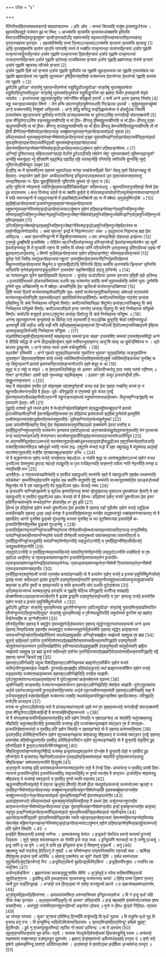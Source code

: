 +++
title = "६"

+++


  
तैत्तिरीयसंहितायाम्प्रथमकाण्डे षष्ठप्रश्नप्रारम्भः । हरिः ओम् । सन्त्वा॑ सिञ्चामि॒ यजु॑षा प्र॒जामायु॒र्धन॑ञ्च । बृह॒स्पति॑प्रसूतो॒ यज॑मान इ॒ह मा रि॑षत् ॥ आज्य॑मसि स॒त्यम॑सि स॒त्यस्याध्य॑ख्षमसि ह॒विर॑सि वैश्वान॒रव्ँवै᳚श्वदे॒वमुत्पू॑तशुष्मꣳ स॒त्यौजा॒स्सहो॑ऽसि॒ सह॑मानमसि॒ सह॒स्वारा॑ती॒स्सह॑स्वारातीय॒तस्सह॑स्व॒ पृत॑ना॒स्सह॑स्व पृतन्य॒तः । स॒हस्र॑वीर्यमसि॒ तन्मा॑ जि॒न्वाऽऽज्य॒स्याऽऽज्य॑मसि स॒त्यस्य॑ स॒त्यम॑सि स॒त्यायुः॑ [1]  
अ॒सि॒ स॒त्यशु॑ष्ममसि स॒त्येन॑ त्वा॒ऽभि घा॑रयामि॒ तस्य॑ ते भख्षीय पञ्चा॒नान्त्वा॒ वाता॑नाय्ँय॒न्त्राय॑ ध॒र्त्राय॑ गृह्णामि पञ्चा॒नान्त्व॑र्तू॒नाय्ँय॒न्त्राय॑ ध॒र्त्राय॑ गृह्णामि पञ्चा॒नान्त्वा॑ दि॒शाय्ँय॒न्त्राय॑ ध॒र्त्राय॑ गृह्णामि पञ्चा॒नान्त्वा॑ पञ्चज॒नाना᳚य्ँय॒न्त्राय॑ ध॒र्त्राय॑ गृह्णामि च॒रोस्त्वा॒ पञ्च॑बिलस्य य॒न्त्राय॑ ध॒र्त्राय॑ गृह्णामि॒ ब्रह्म॑णस्त्वा॒ तेज॑से य॒न्त्राय॑ ध॒र्त्राय॑ गृह्णामि ख्ष॒त्रस्य॒ त्वौज॑से य॒न्त्राय॑ [2]  
ध॒र्त्राय॑ गृह्णामि वि॒शे त्वा॑ य॒न्त्राय॑ ध॒र्त्राय॑ गृह्णामि सु॒वीर्या॑य त्वा गृह्णामि सुप्रजा॒स्त्वाय॑ त्वा गृह्णामि रा॒यस्पोषा॑य त्वा गृह्णामि ब्रह्मवर्च॒साय॑ त्वा गृह्णामि॒ भूर॒स्माकꣳ॑ ह॒विर्दे॒वाना॑मा॒शिषो॒ यज॑मानस्य दे॒वाना᳚न्त्वा दे॒वता᳚भ्यो गृह्णामि॒ कामा॑य त्वा गृह्णामि ॥ [3]  
ध्रु॒वो॑ऽसि ध्रु॒वो॑ऽहꣳ स॑जा॒तेषु॑ भूयास॒न्धीर॒श्चेत्ता॑ वसु॒विदु॒ग्रो᳚ऽस्यु॒ग्रो॑ऽहꣳ स॑जा॒तेषु॑ भूयासमु॒ग्रश्चेत्ता॑ वसु॒विद॑भि॒भूर॑स्यभि॒भूर॒हꣳ स॑जा॒तेषु॑ भूयासमभि॒भूश्चेत्ता॑ वसु॒विद्यु॒नज्मि॑ त्वा॒ ब्रह्म॑णा॒ दैव्ये॑न ह॒व्याया॒स्मै वोढ॒वे जा॑तवेदः । इन्धा॑नास्त्वा सुप्र॒जस॑स्सु॒वीरा॒ ज्योग्जी॑वेम बलि॒हृतो॑ व॒यन्ते᳚ ॥ यन्मे॑ अग्ने अ॒स्य य॒ज्ञस्य॒ रिष्या᳚त् [4]  
यद्वा॒ स्कन्दा॒दाज्य॑स्यो॒त वि॑ष्णो । तेन॑ हन्मि स॒पत्न॑न्दुर्मरा॒युमैन॑न्दधामि॒ निर्‌ऋ॑त्या उ॒पस्थे᳚ । भूर्भुव॒स्सुव॒रुच्छु॑ष्मो अग्ने॒ यज॑मानायैधि॒ निशु॑ष्मो अभि॒दास॑ते । अग्ने॒ देवे᳚द्ध॒ मन्वि॑द्ध॒ मन्द्र॑जि॒ह्वाम॑र्त्यस्य ते होतर्मू॒र्धन्ना जि॑घर्मि रा॒यस्पोषा॑य सुप्रजा॒स्त्वाय॑ सु॒वीर्या॑य॒ मनो॑ऽसि प्राजाप॒त्यम्मन॑सा मा भू॒तेनाऽऽवि॑श॒ वाग॑स्यै॒न्द्री स॑पत्न॒ख्षय॑णी [5]  
वा॒चा मे᳚न्द्रि॒येणाऽऽवि॑श वस॒न्तमृ॑तू॒नाम्प्री॑णामि॒ स मा᳚ प्री॒तᳶ प्री॑णातु ग्री॒ष्ममृ॑तू॒नाम्प्री॑णामि॒ स मा᳚ प्री॒तᳶ प्री॑णातु व॒र्‌॒षा ऋ॑तू॒नाम्प्री॑णामि॒ ता मा᳚ प्री॒ताᳶ प्री॑णन्तु श॒रद॑मृतू॒नाम्प्री॑णामि॒ सा मा᳚ प्री॒ता प्री॑णातु हेमन्तशिशि॒रावृ॑तू॒नाम्प्री॑णामि॒ तौ मा᳚ प्री॒तौ प्री॑णीताम॒ग्नीषोम॑योर॒हन्दे॑वय॒ज्यया॒ चख्षु॑ष्मान्भूयासम॒ग्नेर॒हन्दे॑वय॒ज्यया᳚न्ना॒दो भू॑यासं [6]  
दब्धि॑र॒स्यद॑ब्धो भूयासम॒मुन्द॑भेयम॒ग्नीषोम॑योर॒हन्दे॑वय॒ज्यया॑ वृत्र॒हा भू॑यासमिन्द्राग्नि॒योर॒हन्दे॑वय॒ज्यये᳚न्द्रिया॒व्य॑न्ना॒दो भू॑यास॒मिन्द्र॑स्या॒हन्दे॑वय॒ज्यये᳚न्द्रिया॒वी भू॑यासम्महे॒न्द्रस्या॒हन्दे॑वय॒ज्यया॑ जे॒मान॑म्महि॒मान॑ङ्गमेयम॒ग्नेस्स्वि॑ष्ट॒कृतो॒ऽहन्दे॑वय॒ज्ययाऽऽयु॑ष्मान् य॒ज्ञेन॑ प्रति॒ष्ठाङ्ग॑मेयम् ॥ [7]  
अ॒ग्निर्मा॒ दुरि॑ष्टात्पातु सवि॒ताऽघशꣳ॑सा॒द्यो मेऽन्ति॑ दू॒रे॑ऽराती॒यति॒ तमे॒तेन॑ जेष॒ꣳ॒ सुरू॑पवर्‌षवर्ण॒ एही॒मान्भ॒द्रान्दुर्याꣳ॑ अ॒भ्येहि॒ मामनु॑व्रता॒ न्यु॑ शी॒र्‌षाणि॑ मृढ्व॒मिड॒ एह्यदि॑त॒ एहि॒ सर॑स्व॒त्येहि॒ रन्ति॑रसि॒ रम॑तिरसि सू॒नर्य॑सि॒ जुष्टे॒ जुष्टि॑न्तेऽशी॒योप॑हूत उपह॒वं [8]  
ते॒ऽशी॒य॒ सा मे॑ स॒त्याशीर॒स्य य॒ज्ञस्य॑ भूया॒दरे॑डता॒ मन॑सा॒ तच्छ॑केयय्ँय॒ज्ञो दिवꣳ॑ रोहतु य॒ज्ञो दिव॑ङ्गच्छतु॒ यो दे॑व॒यान॒ᳶ पन्था॒स्तेन॑ य॒ज्ञो दे॒वाꣳ अप्ये᳚त्व॒स्मास्विन्द्र॑ इन्द्रि॒यन्द॑धात्व॒स्मान्राय॑ उ॒त य॒ज्ञास्स॑चन्ताम॒स्मासु॑ सन्त्वा॒शिष॒स्सा नᳶ॑ प्रि॒या सु॒प्रतू᳚र्तिर्म॒घोनी॒ जुष्टि॑रसि जु॒षस्व॑ नो॒ जुष्टा॑ नः [9]  
अ॒सि॒ जुष्टि॑न्ते गमेय॒म्मनो॒ ज्योति॑र्जुषता॒माज्य॒व्ँविच्छि॑न्नय्ँय॒ज्ञꣳ समि॒मन्द॑धातु । बृह॒स्पति॑स्तनुतामि॒मन्नो॒ विश्वे॑ दे॒वा इ॒ह मा॑दयन्ताम् ॥ ब्रध्न॒ पिन्व॑स्व॒ दद॑तो मे॒ मा ख्षा॑यि कुर्व॒तो मे॒ मोप॑दसत्प्र॒जाप॑तेर्भा॒गो᳚ऽस्यूर्ज॑स्वा॒न्पय॑स्वान्प्राणापा॒नौ मे॑ पाहि समानव्या॒नौ मे॑ पाह्युदानव्या॒नौ मे॑ पा॒ह्यख्षि॑तो॒ऽस्यख्षि॑त्यै त्वा॒ मा मे᳚ ख्षेष्ठा अ॒मुत्रा॒मुष्मि॑न्लो॒के ॥ [10]  
ब॒र्‌॒हिषो॒ऽहन्दे॑वय॒ज्यया᳚ प्र॒जावा᳚न्भूयास॒न्नरा॒शꣳस॑स्या॒हन्दे॑वय॒ज्यया॑ पशु॒मान्भू॑यासम॒ग्नेस्स्वि॑ष्ट॒कृतो॒ऽहन्दे॑वय॒ज्ययाऽऽयु॑ष्मान् य॒ज्ञेन॑ प्रति॒ष्ठाङ्ग॑मेयम॒ग्नेर॒हमुज्जि॑ति॒मनूज्जे॑ष॒ꣳ॒ सोम॑स्या॒हमुज्जि॑ति॒मनूज्जे॑षम॒ग्नेर॒हमुज्जि॑ति॒मनूज्जे॑षम॒ग्नीषोम॑योर॒हमुज्जि॑ति॒मनूज्जे॑षमिन्द्राग्नि॒योर॒हमुज्जि॑ति॒मनूज्जे॑ष॒मिन्द्र॑स्या॒हम् [11]  
उज्जि॑ति॒मनूज्जे॑षम्महे॒न्द्रस्या॒हमुज्जि॑ति॒मनूज्जे॑षम॒ग्नेस्स्वि॑ष्ट॒कृतो॒ऽहमुज्जि॑ति॒मनूज्जे॑ष॒व्ँवाज॑स्य मा प्रस॒वेनो᳚द्ग्रा॒भेणोद॑ग्रभीत् । अथा॑ स॒पत्ना॒ꣳ॒ इन्द्रो॑ मे निग्रा॒भेणाध॑राꣳ अकः ॥ उ॒द्ग्रा॒भञ्च॑ निग्रा॒भञ्च॒ ब्रह्म॑ दे॒वा अ॑वीवृधन्न् । अथा॑ स॒पत्ना॑निन्द्रा॒ग्नी मे॑ विषू॒चीना॒न्व्य॑स्यताम् ॥ एमा अ॑ग्मन्ना॒शिषो॒ दोह॑कामा॒ इन्द्र॑वन्तः [12]  
व॒ना॒म॒हे॒ धु॒ख्षी॒महि॑ प्र॒जामिष᳚म् ॥ रोहि॑तेन त्वा॒ऽग्निर्दे॒वता᳚ङ्गमयतु॒ हरि॑भ्या॒न्त्वेन्द्रो॑ दे॒वता᳚ङ्गमय॒त्वेत॑शेन त्वा॒ सूर्यो॑ दे॒वता᳚ङ्गमयतु॒ वि ते॑ मुञ्चामि रश॒ना वि र॒श्मीन् वि योक्त्रा॒ यानि॑ परि॒चर्त॑नानि ध॒त्ताद॒स्मासु॒ द्रवि॑ण॒य्ँयच्च॑ भ॒द्रम्प्र णो᳚ ब्रूताद्भाग॒धान्दे॒वता॑सु ॥ विष्णोः᳚ श॒य्ँयोर॒हन्दे॑वय॒ज्यया॑ य॒ज्ञेन॑ प्रति॒ष्ठाङ्ग॑मेय॒ꣳ॒ सोम॑स्या॒हन्दे॑वय॒ज्यया᳚ [13]  
सु॒रेता॒ रेतो॑ धिषीय॒ त्वष्टु॑र॒हन्दे॑वय॒ज्यया॑ पशू॒नाꣳ रू॒पम्पु॑षेयन्दे॒वाना॒म्पत्नी॑र॒ग्निर्गृ॒हप॑तिर्य॒ज्ञस्य॑ मिथु॒नन्तयो॑र॒हन्दे॑वय॒ज्यया॑ मिथु॒नेन॒ प्र भू॑यासव्ँवे॒दो॑ऽसि॒ वित्ति॑रसि वि॒देय॒ कर्मा॑सि क॒रुण॑मसि क्रि॒यासꣳ॑ स॒निर॑सि सनि॒तासि॑ स॒नेय॑ङ्घृ॒तव॑न्तङ्कुला॒यिनꣳ॑ रा॒यस्पोषꣳ॑ सह॒स्रिण॑व्ँवे॒दो द॑दातु वा॒जिन᳚म् ॥ [14]  
आ प्या॑यतान्ध्रु॒वा घृ॒तेन॑ य॒ज्ञय्ँय॑ज्ञ॒म्प्रति॑ देव॒यद्भ्यः॑ । सू॒र्याया॒ ऊधोऽदि॑त्या उ॒पस्थ॑ उ॒रुधा॑रा पृथि॒वी य॒ज्ञे अ॒स्मिन्न् ॥ प्र॒जाप॑तेर्वि॒भान्नाम॑ लो॒कस्तस्मिꣵ॑स्त्वा दधामि स॒ह यज॑मानेन॒ सद॑सि॒ सन्मे॑ भूया॒स्सर्व॑मसि॒ सर्व॑म्मे भूयाᳶ पू॒र्णम॑सि पू॒र्णम्मे॑ भूया॒ अख्षि॑तमसि॒ मा मे᳚ ख्षेष्ठा॒ᳶ प्राच्या᳚न्दि॒शि दे॒वा ऋ॒त्विजो॑ मार्जयन्ता॒न्दख्षि॑णायां [15]  
दि॒शि मासाः᳚ पि॒तरो॑ मार्जयन्ताम्प्र॒तीच्या᳚न्दि॒शि गृ॒हाᳶ प॒शवो॑ मार्जयन्ता॒मुदी᳚च्यान्दि॒श्याप॒ ओष॑धयो॒ वन॒स्पत॑यो मार्जयन्तामू॒र्ध्वाया᳚न्दि॒शि य॒ज्ञस्स॑व्ँवथ्स॒रो य॒ज्ञप॑तिर्मार्जयन्ता॒व्ँविष्णो॒ᳵ क्रमो᳚ऽस्यभिमाति॒हा गा॑य॒त्रेण॒ छन्द॑सा पृथि॒वीमनु॒ वि क्र॑मे॒ निर्भ॑क्त॒स्स यन्द्वि॒ष्मो विष्णो॒ᳵ क्रमो᳚ऽस्यभिशस्ति॒हा त्रैष्टु॑भेन॒ छन्द॑सा॒ऽन्तरि॑ख्ष॒मनु॒ वि क्र॑मे॒ निर्भ॑क्त॒स्स यन्द्वि॒ष्मो विष्णो॒ᳵ क्रमो᳚ऽस्यरातीय॒तो ह॒न्ता जाग॑तेन॒ छन्द॑सा॒ दिव॒मनु॒ वि क्र॑मे॒ निर्भ॑क्त॒स्स यन्द्वि॒ष्मो विष्णो॒ᳵ क्रमो॑ऽसि शत्रूय॒तो ह॒न्ताऽऽनु॑ष्टुभेन॒ छन्द॑सा॒ दिशोऽनु॒ वि क्र॑मे॒ निर्भ॑क्त॒स्स यन्द्वि॒ष्मः ॥ [16]  
अग॑न्म॒ सुव॒स्सुव॑रगन्म स॒न्दृश॑स्ते॒ मा छि॑थ्सि॒ यत्ते॒ तप॒स्तस्मै॑ ते॒ माऽऽवृ॑ख्षि सु॒भूर॑सि॒ श्रेष्ठो॑ रश्मी॒नामा॑यु॒र्धा अ॒स्यायु॑र्मे धेहि वर्चो॒धा अ॑सि॒ वर्चो॒ मयि॑ धेही॒दम॒हम॒मुम्भ्रातृ॑व्यमा॒भ्यो दि॒ग्भ्यो᳚ऽस्यै दि॒वो᳚ऽस्माद॒न्तरि॑ख्षाद॒स्यै पृ॑थि॒व्या अ॒स्माद॒न्नाद्या॒न्निर्भ॑जामि॒ निर्भ॑क्त॒स्स यन्द्वि॒ष्मः । [17]  
सञ्ज्योति॑षाऽभूवमै॒न्द्रीमा॒वृत॑म॒न्वाव॑र्ते॒ सम॒हम्प्र॒जया॒ सम्मया᳚ प्र॒जा सम॒हꣳ रा॒यस्पोषे॑ण॒ सम्मया॑ रा॒यस्पोष॒स्समि॑द्धो अग्ने मे दीदिहि समे॒द्धा ते॑ अग्ने दीद्यास॒व्ँवसु॑मान् य॒ज्ञो वसी॑यान्भूयास॒मग्न॒ आयूꣳ॑षि पवस॒ आ सु॒वोर्ज॒मिष॑ञ्च नः । आ॒रे बा॑धस्व दु॒च्छुना᳚म् ॥ अग्ने॒ पव॑स्व॒ स्वपा॑ अ॒स्मे वर्च॑स्सु॒वीर्य᳚म् । [18]  
दध॒त्पोषꣳ॑ र॒यिम्मयि॑ । अग्ने॑ गृहपते सुगृहप॒तिर॒हन्त्वया॑ गृ॒हप॑तिना भूयासꣳ सुगृहप॒तिर्मया॒ त्वङ्गृ॒हप॑तिना भूयाश्श॒तꣳ हिमा॒स्तामा॒शिष॒मा शा॑से॒ तन्त॑वे॒ ज्योति॑ष्मती॒न्तामा॒शिष॒माशा॑से॒ऽमुष्मै॒ ज्योति॑ष्मती॒ङ्कस्त्वा॑ युनक्ति॒ स त्वा॒ विमु॑ञ्च॒त्वग्ने᳚ व्रतपते व्र॒तम॑चारिष॒न्तद॑शक॒न्तन्मे॑ऽराधि य॒ज्ञो ब॑भूव॒ स आ [19]  
ब॒भू॒व॒ स प्र ज॑ज्ञे॒ स वा॑वृधे । स दे॒वाना॒मधि॑पतिर्बभूव॒ सो अ॒स्माꣳ अधि॑पतीन्करोतु व॒यꣵ स्या॑म॒ पत॑यो रयी॒णाम् ॥ गोमाꣳ॑ अ॒ग्नेऽवि॑माꣳ अ॒श्वी य॒ज्ञो नृ॒वथ्स॑खा॒ सद॒मिद॑प्रमृ॒ष्यः । इडा॑वाꣳ ए॒षो अ॑सुर प्र॒जावा᳚न्दी॒र्घो र॒यिᳶ पृ॑थुबु॒ध्नस्स॒भावान्॑ ॥ [20]  
यथा॒ वै स॑मृतसो॒मा ए॒वव्ँवा ए॒ते स॑मृतय॒ज्ञा यद्द॑र्‌शपूर्णमा॒सौ कस्य॒ वाह॑ दे॒वा य॒ज्ञमा॒ गच्छ॑न्ति॒ कस्य॑ वा॒ न ब॑हू॒नाय्ँयज॑मानाना॒य्ँयो वै दे॒वता॒ᳶ पूर्वᳶ॑ परिगृ॒ह्णाति॒ स ए॑ना॒श्श्वो भू॒ते य॑जत ए॒तद्वै दे॒वाना॑मा॒यत॑न॒य्ँयदा॑हव॒नीयो᳚ऽन्त॒राग्नी प॑शू॒नाङ्गार्‌ह॑पत्यो मनु॒ष्या॑णामन्वाहार्य॒पच॑नᳶ पितृ॒णाम॒ग्निङ्गृ॑ह्णाति॒ स्व ए॒वायत॑ने दे॒वता॒ᳶ परि॑ [21]  
गृ॒ह्णा॒ति॒ ताश्श्वो भू॒ते य॑जते व्र॒तेन॒ वै मेध्यो॒ऽग्निर्व्र॒तप॑तिर्ब्राह्म॒णो व्र॑त॒भृद्व्र॒तमु॑पै॒ष्यन्ब्रू॑या॒दग्ने᳚ व्रतपते व्र॒तञ्च॑रिष्या॒मीत्य॒ग्निर्वै दे॒वाना᳚व्ँव्र॒तप॑ति॒स्तस्मा॑ ए॒व प्र॑ति॒प्रोच्य॑ व्र॒तमाल॑भते ब॒र्‌॒हिषा॑ पू॒र्णमा॑से व्र॒तमुपै॑ति व॒थ्सैर॑मावा॒स्या॑यामे॒तद्ध्ये॑तयो॑रा॒यत॑नमुप॒स्तीर्य॒ᳶ पूर्व॑श्चा॒ग्निरप॑र॒श्चेत्या॑हुर्मनु॒ष्याः᳚ [22]  
इन्न्वा उप॑स्तीर्णमि॒च्छन्ति॒ किमु॑ दे॒वा येषा॒न्नवा॑वसान॒मुपा᳚स्मि॒ञ्छ्वो य॒ख्ष्यमा॑णे दे॒वता॑ वसन्ति॒ य ए॒वव्ँवि॒द्वान॒ग्निमु॑पस्तृ॒णाति॒ यज॑मानेन ग्रा॒म्याश्च॑ प॒शवो॑ऽव॒रुध्या॑ आर॒ण्याश्चेत्या॑हु॒र्यद्ग्रा॒म्यानु॑प॒वस॑ति॒ तेन॑ ग्रा॒म्यानव॑ रुन्धे॒ यदा॑र॒ण्यस्या॒श्ञाति॒ तेना॑र॒ण्यान् यदना᳚श्वानुप॒वसे᳚त्पितृदेव॒त्य॑स्स्यादार॒ण्यस्या᳚श्ञातीन्द्रि॒यं [23]  
वा आ॑र॒ण्यमि॑न्द्रि॒यमे॒वाऽऽत्मन्ध॑त्ते॒ यदना᳚श्वानुप॒वसे॒त्ख्षोधु॑कस्स्या॒द्यद॑श्ञी॒याद्रु॒द्रो᳚ऽस्य प॒शून॒भिम॑न्येता॒पो᳚ऽश्ञाति॒ तन्नेवा॑शि॒तन्नेवान॑शित॒न्न ख्षोधु॑को॒ भव॑ति॒ नास्य॑ रु॒द्रᳶ प॒शून॒भि म॑न्यते॒ वज्रो॒ वै य॒ज्ञः ख्षुत्खलु॒ वै म॑नु॒ष्य॑स्य॒ भ्रातृ॑व्यो॒ यदना᳚श्वानुप॒वस॑ति॒ वज्रे॑णै॒व सा॒ख्षात्ख्षुध॒म्भ्रातृ॑व्यꣳ हन्ति ॥ [24]  
यो वै श्र॒द्धामना॑रभ्य य॒ज्ञेन॒ यज॑ते॒ नास्ये॒ष्टाय॒ श्रद्द॑धते॒ऽपᳶ प्र ण॑यति श्र॒द्धा वा आप॑श्श्र॒द्धामे॒वाऽऽरभ्य॑ य॒ज्ञेन॑ यजत उ॒भये᳚ऽस्य देवमनु॒ष्या इ॒ष्टाय॒ श्रद्द॑धते॒ तदा॑हु॒रति॒ वा ए॒ता वर्त्र॑न्नेद॒न्त्यति॒ वाच॒म्मनो॒ वावैता नाति॑ नेद॒न्तीति॒ मन॑सा॒ प्र ण॑यती॒यव्ँवै मनः॑ [25]  
अ॒नयै॒वैना॒ᳶ प्र ण॑य॒त्यस्क॑न्नहविर्भवति॒ य ए॒वव्ँवेद॑ यज्ञायु॒धानि॒ सम्भ॑रति य॒ज्ञो वै य॑ज्ञायु॒धानि॑ य॒ज्ञमे॒व तथ्सम्भ॑रति॒ यदेक॑मेकꣳ स॒म्भरे᳚त्पितृदेव॒त्या॑नि स्यु॒र्यत् स॒ह सर्वा॑णि मानु॒षाणि॒ द्वेद्वे॒ सम्भ॑रति याज्यानुवा॒क्य॑योरे॒व रू॒पङ्क॑रो॒त्यथो॑ मिथु॒नमे॒व यो वै दश॑ यज्ञायु॒धानि॒ वेद॑ मुख॒तो᳚ऽस्य य॒ज्ञᳵ क॑ल्पते॒ स्फ्यः [26]  
च॒ क॒पाला॑नि चाग्निहोत्र॒हव॑णी च॒ शूर्प॑ञ्च कृष्णाजि॒नञ्च॒ शम्या॑ चो॒लूख॑लञ्च॒ मुस॑लञ्च दृ॒षच्चोप॑ला चै॒तानि॒ वै दश॑ यज्ञायु॒धानि॒ य ए॒वव्ँवेद॑ मुख॒तो᳚ऽस्य य॒ज्ञᳵ क॑ल्पते॒ यो वै दे॒वेभ्यᳶ॑ प्रति॒प्रोच्य॑ य॒ज्ञेन॒ यज॑ते जु॒षन्ते᳚ऽस्य दे॒वा ह॒व्यꣳ ह॒विर्नि॑रु॒प्यमा॑णम॒भि म॑न्त्रयेता॒ग्निꣳ होता॑रमि॒ह तꣳ हु॑व॒ इति॑ [27]  
दे॒वेभ्य॑ ए॒व प्र॑ति॒प्रोच्य॑ य॒ज्ञेन॑ यजते जु॒षन्ते᳚ऽस्य दे॒वा ह॒व्यमे॒ष वै य॒ज्ञस्य॒ ग्रहो॑ गृही॒त्वैव य॒ज्ञेन॑ यजते॒ तदु॑दि॒त्वा वाच॑य्ँयच्छति य॒ज्ञस्य॒ धृत्या॒ अथो॒ मन॑सा॒ वै प्र॒जाप॑तिर्य॒ज्ञम॑तनुत॒ मन॑सै॒व तद्य॒ज्ञन्त॑नुते॒ रख्ष॑सा॒मन॑न्ववचाराय॒ यो वै य॒ज्ञय्ँयोग॒ आग॑ते यु॒नक्ति॑ यु॒ङ्क्ते यु॑ञ्जा॒नेषु॒ कस्त्वा॑ युनक्ति॒ स त्वा॑ युन॒क्त्वित्या॑ह प्र॒जाप॑ति॒र्वै कᳶ प्र॒जाप॑तिनै॒वैन॑य्ँयुनक्ति यु॒ङ्क्ते यु॑ञ्जा॒नेषु॑ ॥ [28]  
प्र॒जाप॑तिर्य॒ज्ञान॑सृजताग्निहो॒त्रञ्चा᳚ग्निष्टो॒मञ्च॑ पौर्णमा॒सीञ्चो॒क्थ्य॑ञ्चामावा॒स्या᳚ञ्चातिरा॒त्रञ्च॒ तानुद॑मिमीत॒ याव॑दग्निहो॒त्रमासी॒त्तावा॑नग्निष्टो॒मो याव॑ती पौर्णमा॒सी तावा॑नु॒क्थ्यो॑ याव॑त्यमावा॒स्या॑ तावा॑नतिरा॒त्रो य ए॒वव्ँवि॒द्वान॑ग्निहो॒त्रञ्जु॒होति॒ याव॑दग्निष्टो॒मेनो॑पा॒प्नोति॒ ताव॒दुपा᳚ऽऽप्नोति॒ य ए॒वव्ँवि॒द्वान्पौ᳚र्णमा॒सीय्ँयज॑ते॒ याव॑दु॒क्थ्ये॑नोपा॒प्नोति॑ [29]  
ताव॒दुपा᳚ऽऽप्नोति॒ य ए॒वव्ँवि॒द्वान॑मावा॒स्या᳚य्ँयज॑ते॒ याव॑दतिरा॒त्रेणो॑पा॒प्नोति॒ ताव॒दुपा᳚ऽऽप्नोति परमे॒ष्ठिनो॒ वा ए॒ष य॒ज्ञोऽग्र॑ आसी॒त्तेन॒ स प॑र॒माङ्काष्ठा॑मगच्छ॒त्तेन॑ प्र॒जाप॑तिन्नि॒रवा॑सायय॒त्तेन॑ प्र॒जाप॑तिᳶ पर॒माङ्काष्ठा॑मगच्छ॒त्तेनेन्द्र॑न्नि॒रवा॑सायय॒त्तेनेन्द्रᳶ॑ पर॒माङ्काष्ठा॑मगच्छ॒त्तेना॒ग्नीषोमौ॑ नि॒रवा॑सायय॒त्तेना॒ग्नीषोमौ॑ पर॒माङ्काष्ठा॑मगच्छता॒य्ँयः [30]  
ए॒वव्ँवि॒द्वान्द॑र्‌शपूर्णमा॒सौ यज॑ते पर॒मामे॒व काष्ठा᳚ङ्गच्छति॒ यो वै प्रजा॑तेन य॒ज्ञेन॒ यज॑ते॒ प्र प्र॒जया॑ प॒शुभि॑र्मिथु॒नैर्जा॑यते॒ द्वाद॑श॒ मासाः᳚ सव्ँवथ्स॒रो द्वाद॑श द्व॒न्द्वानि॑ दर्‌शपूर्णमा॒सयो॒स्तानि॑ स॒म्पाद्या॒नीत्या॑हुर्व॒थ्सञ्चो॑पावसृ॒जत्यु॒खाञ्चाधि॑ श्रय॒त्यव॑ च॒ हन्ति॑ दृ॒षदौ॑ च स॒माह॒न्त्यधि॑ च॒ वप॑ते क॒पाला॑नि॒ चोप॑ दधाति पुरो॒डाश॑ञ्च [31]  
अ॒धि॒श्रय॒त्याज्य॑ञ्च स्तम्बय॒जुश्च॒ हर॑त्य॒भि च॑ गृह्णाति॒ वेदि॑ञ्च परिगृ॒ह्णाति॒ पत्नी᳚ञ्च॒ सन्न॑ह्यति॒ प्रोख्ष॑णीश्चाऽऽसा॒दय॒त्याज्य॑ञ्चै॒तानि॒ वै द्वाद॑श द्व॒न्द्वानि॑ दर्‌शपूर्णमा॒सयो॒स्तानि॒ य ए॒वꣳ स॒म्पाद्य॒ यज॑ते॒ प्रजा॑तेनै॒व य॒ज्ञेन॑ यजते॒ प्र प्र॒जया॑ प॒शुभि॑र्मिथु॒नैर्जा॑यते ॥ [32]  
ध्रु॒वो॑ऽसि ध्रु॒वो॑ऽहꣳ स॑जा॒तेषु॑ भूयास॒मित्या॑ह ध्रु॒वाने॒वैना᳚न्कुरुत उ॒ग्रो᳚ऽस्यु॒ग्रो॑ऽहꣳ स॑जा॒तेषु॑ भूयास॒मित्या॒हाप्र॑तिवादिन ए॒वैना᳚न्कुरुतेऽभि॒भूर॑स्यभि॒भूर॒हꣳ स॑जा॒तेषु॑ भूयास॒मित्या॑ह॒ य ए॒वैन॑म्प्रत्यु॒त्पिपी॑ते॒ तमुपा᳚स्यते यु॒नज्मि॑ त्वा॒ ब्रह्म॑णा॒ दैव्ये॒नेत्या॑है॒ष वा अ॒ग्नेर्योग॒स्तेन॑ [33]  
ए॒वैन॑य्ँयुनक्ति य॒ज्ञस्य॒ वै समृ॑द्धेन दे॒वास्सु॑व॒र्गल्ँलो॒कमा॑यन् य॒ज्ञस्य॒ व्यृ॑द्धे॒नासु॑रा॒न्परा॑भावय॒न्यन्मे॑ अग्ने अ॒स्य य॒ज्ञस्य॒ रिष्या॒दित्या॑ह य॒ज्ञस्यै॒व तथ्समृ॑द्धेन॒ यज॑मानस्सुव॒र्गल्ँलो॒कमे॑ति य॒ज्ञस्य॒ व्यृ॑द्धेन॒ भ्रातृ॑व्या॒न्परा॑ भावयत्यग्निहो॒त्रमे॒ताभि॒र्व्याहृ॑तीभि॒रुप॑ सादयेद्यज्ञमु॒खव्ँवा अ॑ग्निहो॒त्रम्ब्रह्मै॒ता व्याहृ॑तयो यज्ञमु॒ख ए॒व ब्रह्म॑ [34]  
कु॒रु॒ते॒ स॒व्ँव॒थ्स॒रे प॒र्याग॑त ए॒ताभि॑रे॒वोप॑सादये॒द्ब्रह्म॑णै॒वोभ॒यत॑स्सव्ँवथ्स॒रम्परि॑गृह्णाति दर्‌शपूर्णमा॒सौ चा॑तुर्मा॒स्यान्या॒लभ॑मान ए॒ताभि॒र्व्याहृ॑तीभिर्‌ ह॒वीꣳष्यासा॑दयेद्यज्ञमु॒खव्ँवै द॑र्‌शपूर्णमा॒सौ चा॑तुर्मा॒स्यानि॒ ब्रह्मै॒ता व्याहृ॑तयो यज्ञमु॒ख ए॒व ब्रह्म॑ कुरुते सव्ँवथ्स॒रे प॒र्याग॑त ए॒ताभि॑रे॒वासा॑दये॒द्ब्रह्म॑णै॒वोभ॒यत॑स्सव्ँवथ्स॒रम्परि॑गृह्णाति॒ यद्वै य॒ज्ञस्य॒ साम्ना᳚ क्रि॒यते॑ रा॒ष्ट्रं [35]  
य॒ज्ञस्या॒ऽऽशीर्ग॑च्छति॒ यदृ॒चा विश॑य्ँय॒ज्ञस्या॒ऽऽशीर्ग॑च्छ॒त्यथ॑ ब्राह्म॒णो॑ऽना॒शीर्के॑ण य॒ज्ञेन॑ यजते सामिधे॒नीर॑नुव॒ख्ष्यन्ने॒ता व्याहृ॑तीᳶ पु॒रस्ता᳚द्दध्या॒द्ब्रह्मै॒व प्र॑ति॒पद॑ङ्कुरुते॒ तथा᳚ ब्राह्म॒णस्साशी᳚र्केण य॒ज्ञेन॑ यजते॒ यङ्का॒मये॑त॒ यज॑मान॒म्भ्रातृ॑व्यमस्य य॒ज्ञस्या॒ऽऽशीर्ग॑च्छे॒दिति॒ तस्यै॒ता व्याहृ॑तीᳶ पुरोऽनुवा॒क्या॑यान्दध्याद्भ्रातृव्यदेव॒त्या॑ वै पु॑रोऽनुवा॒क्या᳚ भ्रातृ॑व्यमे॒वास्य॑ य॒ज्ञस्य॑ [36]  
आ॒शीर्ग॑च्छति॒ यान्का॒मये॑त॒ यज॑मानान्थ्स॒माव॑त्येनान् य॒ज्ञस्या॒ऽऽशीर्ग॑च्छे॒दिति॒ तेषा॑मे॒ता व्याहृ॑तीᳶ पुरोऽनुवा॒क्या॑या अर्ध॒र्च एका᳚न्दध्याद्या॒ज्या॑यै पु॒रस्ता॒देका᳚य्ँया॒ज्या॑या अर्ध॒र्च एका॒न्तथै॑नान्थ्स॒माव॑ती य॒ज्ञस्या॒ऽऽशीर्ग॑च्छति॒ यथा॒ वै प॒र्जन्य॒स्सुवृ॑ष्ट॒व्ँ वर्‌ष॑त्ये॒वय्ँय॒ज्ञो यज॑मानाय वर्‌षति॒ स्थल॑योद॒कम्प॑रिगृ॒ह्णन्त्या॒शिषा॑ य॒ज्ञय्ँयज॑मान॒ᳶ परि॑गृह्णाति॒ मनो॑ऽसि प्राजाप॒त्यं [37]  
मन॑सा मा भू॒तेनाऽऽवि॒शेत्या॑ह॒ मनो॒ वै प्रा॑जाप॒त्यम्प्रा॑जाप॒त्यो य॒ज्ञो मन॑ ए॒व य॒ज्ञमा॒त्मन्ध॑त्ते॒ वाग॑स्यै॒न्द्री स॑पत्न॒ख्षय॑णी वा॒चा मे᳚न्द्रि॒येणाऽऽवि॒शेत्या॑है॒न्द्री वै वाग्वाच॑मे॒वैन्द्रीमा॒त्मन्ध॑त्ते ॥ [38]  
यो वै स॑प्तद॒शम्प्र॒जाप॑तिय्ँय॒ज्ञम॒न्वाय॑त्त॒व्ँवेद॒ प्रति॑ य॒ज्ञेन॑ तिष्ठति॒ न य॒ज्ञाद्भ्रꣳ॑शत॒ आ श्रा॑व॒येति॒ चतु॑रख्षर॒मस्तु॒ श्रौष॒डिति॒ चतु॑रख्षर॒य्ँयजेति॒ द्व्य॑ख्षर॒य्ँये यजा॑मह॒ इति॒ पञ्चा᳚ख्षरन्द्व्यख्ष॒रो व॑षट्का॒र ए॒ष वै स॑प्तद॒शᳶ प्र॒जाप॑तिर्य॒ज्ञम॒न्वाय॑त्तो॒ य ए॒वव्ँवेद॒ प्रति॑ य॒ज्ञेन॑ तिष्ठति॒ न य॒ज्ञाद्भ्रꣳ॑शते॒ यो वै य॒ज्ञस्य॒ प्राय॑णम्प्रति॒ष्ठाम् [39]  
उ॒दय॑न॒व्ँवेद॒ प्रति॑ष्ठिते॒नारि॑ष्टेन य॒ज्ञेन॑ स॒ꣵ॒स्थाङ्ग॑च्छ॒त्या श्रा॑व॒यास्तु॒ श्रौष॒ड्यज॒ ये यजा॑महे वषट्का॒र ए॒तद्वै य॒ज्ञस्य॒ प्राय॑णमे॒षा प्र॑ति॒ष्ठैतदु॒दय॑न॒य्ँय ए॒वव्ँवेद॒ प्रति॑ष्ठिते॒नारि॑ष्टेन य॒ज्ञेन॑ स॒ꣵ॒स्थाङ्ग॑च्छति॒ यो वै सू॒नृता॑यै॒ दोह॒व्ँवेद॑ दु॒ह ए॒वैना᳚य्ँय॒ज्ञो वै सू॒नृताऽऽश्रा॑व॒येत्यैवैना॑मह्व॒दस्तु॑ [40]  
श्रौष॒डित्यु॒पावा᳚स्रा॒ग्यजेत्युद॑नैषी॒द्ये यजा॑मह॒ इत्युपा॑सदद्वषट्का॒रेण॑ दोग्ध्ये॒ष वै सू॒नृता॑यै॒ दोहो॒ य ए॒वव्ँवेद॑ दु॒ह ए॒वैना᳚न्दे॒वा वै स॒त्रमा॑सत॒ तेषा॒न्दिशो॑ऽदस्य॒न्त ए॒तामा॒र्द्राम्प॒ङ्क्तिम॑पश्य॒न्ना श्रा॑व॒येति॑ पुरोवा॒तम॑जनय॒न्नस्तु॒ श्रौष॒डित्य॒ब्भ्रꣳ सम॑प्लावय॒न्यजेति॑ वि॒द्युत᳚म् [41]  
अ॒ज॒न॒य॒न्ये यजा॑मह॒ इति॒ प्राव॑र्‌षयन्न॒भ्य॑स्तनयन्वषट्का॒रेण॒ ततो॒ वै तेभ्यो॒ दिश॒ᳶ प्राप्या॑यन्त॒ य ए॒वव्ँवेद॒ प्रास्मै॒ दिशᳶ॑ प्यायन्ते प्र॒जाप॑तिन्त्वो॒वेद॑ प्र॒जाप॑तिस्त्वव्ँवेद॒ यम्प्र॒जाप॑ति॒र्वेद॒ स पुण्यो॑ भवत्ये॒ष वै छ॑न्द॒स्यᳶ॑ प्र॒जाप॑ति॒रा श्रा॑व॒यास्तु॒ श्रौष॒ड्यज॒ ये यजा॑महे वषट्का॒रो य ए॒वव्ँवेद॒ पुण्यो॑ भवति वस॒न्तम् [42]  
ऋ॒तू॒नाम्प्री॑णा॒मीत्या॑ह॒र्तवो॒ वै प्र॑या॒जा ऋ॒तूने॒व प्री॑णाति॒ ते᳚ऽस्मै प्री॒ता य॑थापू॒र्वङ्क॑ल्पन्ते॒ कल्प॑न्तेऽस्मा ऋ॒तवो॒ य ए॒वव्ँवेदा॒ग्नीषोम॑योर॒हन्दे॑वय॒ज्यया॒ चख्षु॑ष्मान्भूयास॒मित्या॑हा॒ग्नीषोमा᳚भ्या॒व्ँवै य॒ज्ञश्चख्षु॑ष्मा॒न्ताभ्या॑मे॒व चख्षु॑रा॒त्मन्ध॑त्ते॒ऽग्नेर॒हन्दे॑वय॒ज्यया᳚न्ना॒दो भू॑यास॒मित्या॑हा॒ग्निर्वै दे॒वाना॑मन्ना॒दस्तेनै॒व [43]  
अ॒न्नाद्य॑मा॒त्मन्ध॑त्ते॒ दब्धि॑र॒स्यद॑ब्धो भूयासम॒मुन्द॑भेय॒मित्या॑है॒तया॒ वै दब्ध्या॑ दे॒वा असु॑रानदभ्नुव॒न्तयै॒व भ्रातृ॑व्यन्दभ्नोत्य॒ग्नीषोम॑योर॒हन्दे॑वय॒ज्यया॑ वृत्र॒हा भू॑यास॒मित्या॑हा॒ग्नीषोमा᳚भ्या॒व्ँवा इन्द्रो॑ वृ॒त्रम॑ह॒न्ताभ्या॑मे॒व भ्रातृ॑व्यꣵ स्तृणुत इन्द्राग्नि॒योर॒हन्दे॑वय॒ज्यये᳚न्द्रिया॒व्य॑न्ना॒दो भू॑यास॒मित्या॑हेन्द्रिया॒व्ये॑वान्ना॒दो भ॑व॒तीन्द्र॑स्य [44]  
अ॒हन्दे॑वय॒ज्यये᳚न्द्रिया॒वी भू॑यास॒मित्या॑हेन्द्रिया॒व्ये॑व भ॑वति महे॒न्द्रस्या॒हन्दे॑वय॒ज्यया॑ जे॒मान॑म्महि॒मान॑ङ्गमेय॒मित्या॑ह जे॒मान॑मे॒व म॑हि॒मान॑ङ्गच्छत्य॒ग्नेस्स्वि॑ष्ट॒कृतो॒ऽहन्दे॑वय॒ज्ययाऽऽयु॑ष्मान् य॒ज्ञेन॑ प्रति॒ष्ठाङ्ग॑मेय॒मित्या॒हायु॑रे॒वात्मन्ध॑त्ते॒ प्रति॑ य॒ज्ञेन॑ तिष्ठति ॥ 45 ॥  
इन्द्र॑व्ँवो वि॒श्वत॒स्परि॒ हवा॑महे॒ जने᳚भ्यः । अ॒स्माक॑मस्तु॒ केव॑लः ॥ इन्द्र॒न्नरो॑ ने॒मधि॑ता हवन्ते॒ यत्पार्या॑ यु॒नज॑ते॒ धिय॒स्ताः । शूरो॒ नृषा॑ता॒ शव॑सश्चका॒न आ गोम॑ति व्र॒जे भ॑जा॒ त्वन्नः॑ ॥ इ॒न्द्रि॒याणि॑ शतक्रतो॒ या ते॒ जने॑षु प॒ञ्चसु॑ । इन्द्र॒ तानि॑ त॒ आ वृ॑णे ॥ अनु॑ ते दायि म॒ह इ॑न्द्रि॒याय॑ स॒त्रा ते॒ विश्व॒मनु॑ वृत्र॒हत्ये᳚ । अनु॑ [46]  
ख्ष॒त्त्रमनु॒ सहो॑ यज॒त्रेन्द्र॑ दे॒वेभि॒रनु॑ ते नृ॒षह्ये᳚ ॥ आ यस्मि᳚न्थ्स॒प्त वा॑स॒वास्तिष्ठ॑न्ति स्वा॒रुहो॑ यथा । ऋषि॑र्‌ह दीर्घ॒श्रुत्त॑म॒ इन्द्र॑स्य घ॒र्मो अति॑थिः ॥ आ॒मासु॑ प॒क्वमैर॑य॒ आ सूर्यꣳ॑ रोहयो दि॒वि । घ॒र्मन्न साम॑न्तपता सुवृ॒क्तिभि॒र्जुष्ट॒ङ्गिर्व॑णसे॒ गिरः॑ ॥ इन्द्र॒मिद्गा॒थिनो॑ बृ॒हदिन्द्र॑म॒र्केभि॑र॒र्किणः॑ । इन्द्र॒व्ँवाणी॑रनूषत ॥ गाय॑न्ति त्वा गाय॒त्रिणः॑ [47]  
अर्च॑न्त्य॒र्कम॒र्किणः॑ । ब्र॒ह्माण॑स्त्वा शतक्रत॒वुद्व॒ꣳ॒शमि॑व येमिरे ॥ अ॒ꣳ॒हो॒मुचे॒ प्र भ॑रेमा मनी॒षामो॑षिष्ठ॒दाव्न्ने॑ सुम॒तिङ्गृ॑णा॒नाः । इ॒दमि॑न्द्र॒ प्रति॑ ह॒व्यङ्गृ॑भाय स॒त्यास्स॑न्तु॒ यज॑मानस्य॒ कामाः᳚ ॥ वि॒वेष॒ यन्मा॑ धि॒षणा॑ ज॒जान॒ स्तवै॑ पु॒रा पार्या॒दिन्द्र॒मह्नः॑ । अꣳह॑सो॒ यत्र॑ पी॒पर॒द्यथा॑ नो ना॒वेव॒ यान्त॑मु॒भये॑ हवन्ते ॥ प्र स॒म्राज॑म्प्रथ॒मम॑ध्व॒राणा᳚म् [48]  
अ॒ꣳ॒हो॒मुच॑व्ँवृष॒भय्ँय॒ज्ञिया॑नाम् । अ॒पान्नपा॑तमश्विना॒ हय॑न्तम॒स्मिन्न॑र इन्द्रि॒यन्ध॑त्त॒मोजः॑ ॥ वि न॑ इन्द्र॒ मृधो॑ जहि नी॒चा य॑च्छ पृतन्य॒तः । अ॒ध॒स्प॒दन्तमी᳚ङ्कृधि॒ यो अ॒स्माꣳ अ॑भि॒दास॑ति ॥ इन्द्र॑ ख्ष॒त्त्रम॒भि वा॒ममोजोऽजा॑यथा वृषभ चर्‌षणी॒नाम् । अपा॑नुदो॒ जन॑ममित्र॒यन्त॑मु॒रुन्दे॒वेभ्यो॑ अकृणोरु लो॒कम् ॥ मृ॒गो न भी॒मᳵ कु॑च॒रो गि॑रि॒ष्ठाᳶ प॑रा॒वतः॑ [49]  
आ ज॑गामा॒ पर॑स्याः । सृ॒कꣳ स॒ꣳ॒शाय॑ प॒विमि॑न्द्र ति॒ग्मव्ँवि शत्रू᳚न्ताढि॒ वि मृधो॑ नुदस्व ॥ वि शत्रू॒न्वि मृधो॑ नुद॒ वि वृ॒त्रस्य॒ हनू॑ रुज । वि म॒न्युमि॑न्द्र भामि॒तो॑ऽमित्र॑स्याभि॒दास॑तः ॥ त्रा॒तार॒मिन्द्र॑मवि॒तार॒मिन्द्र॒ꣳ॒ हवे॑हवे सु॒हव॒ꣳ॒ शूर॒मिन्द्र᳚म् । हु॒वे नु श॒क्रम्पु॑रुहू॒तमिन्द्रꣵ॑ स्व॒स्ति नो॑ म॒घवा॑ धा॒त्विन्द्रः॑ ॥ मा ते॑ अ॒स्याम् [50]  
स॒ह॒सा॒व॒न्परि॑ष्टाव॒घाय॑ भूम हरिवᳶ परा॒दै । त्राय॑स्व नोऽवृ॒केभि॒र्वरू॑थै॒स्तव॑ प्रि॒यास॑स्सू॒रिषु॑ स्याम ॥ अन॑वस्ते॒ रथ॒मश्वा॑य तख्ष॒न्त्वष्टा॒ वज्र॑म्पुरुहूत द्यु॒मन्त᳚म् । ब्र॒ह्माण॒ इन्द्र॑म्म॒हय॑न्तो अ॒र्कैरव॑र्धय॒न्नह॑ये॒ हन्त॒वा उ॑ ॥ वृष्णे॒ यत्ते॒ वृष॑णो अ॒र्कमर्चा॒निन्द्र॒ ग्रावा॑णो॒ अदि॑तिस्स॒जोषाः᳚ । अ॒न॒श्वासो॒ ये प॒वयो॑ऽर॒था इन्द्रे॑षिता अ॒भ्यव॑र्तन्त॒ दस्यून्॑ ॥ [51]  
